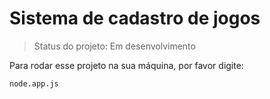 <h1>Sistema de cadastro de jogos</h1>

>Status do projeto: Em desenvolvimento

Para rodar esse projeto na sua máquina, por favor digite:

```
node.app.js
```
